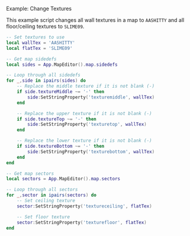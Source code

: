 <article-head>Example: Change Textures</article-head>

This example script changes all wall textures in a map to `AASHITTY` and all floor/ceiling textures to `SLIME09`.

```lua
-- Set textures to use
local wallTex = 'AASHITTY'
local flatTex = 'SLIME09'

-- Get map sidedefs
local sides = App.MapEditor().map.sidedefs

-- Loop through all sidedefs
for _,side in ipairs(sides) do
    -- Replace the middle texture if it is not blank (-)
    if side.textureMiddle ~= '-' then
		side:SetStringProperty('texturemiddle', wallTex)
    end

    -- Replace the upper texture if it is not blank (-)
    if side.textureTop ~= '-' then
		side:SetStringProperty('texturetop', wallTex)
    end

    -- Replace the lower texture if it is not blank (-)
    if side.textureBottom ~= '-' then
		side:SetStringProperty('texturebottom', wallTex)
    end
end

-- Get map sectors
local sectors = App.MapEditor().map.sectors

-- Loop through all sectors
for _,sector in ipairs(sectors) do
    -- Set ceiling texture
    sector:SetStringProperty('textureceiling', flatTex)

    -- Set floor texture
    sector:SetStringProperty('texturefloor', flatTex)
end
```
